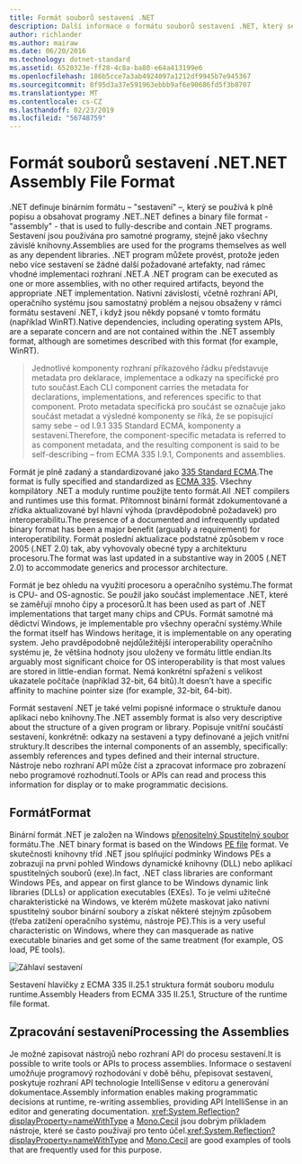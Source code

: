 ```yaml
---
title: Formát souborů sestavení .NET
description: Další informace o formátu souborů sestavení .NET, který se používá k popisu a obsahovat .NET aplikací a knihoven.
author: richlander
ms.author: mairaw
ms.date: 06/20/2016
ms.technology: dotnet-standard
ms.assetid: 6520323e-ff28-4c8a-ba80-e64a413199e6
ms.openlocfilehash: 186b5cce7a3ab4924097a1212df9945b7e945367
ms.sourcegitcommit: 8f95d3a37e591963ebbb9af6e90686fd5f3b8707
ms.translationtype: MT
ms.contentlocale: cs-CZ
ms.lasthandoff: 02/23/2019
ms.locfileid: "56748759"
---
```

# <a name="net-assembly-file-format"></a><span data-ttu-id="5382b-103">Formát souborů sestavení .NET</span><span class="sxs-lookup"><span data-stu-id="5382b-103">.NET Assembly File Format</span></span>

<span data-ttu-id="5382b-104">.NET definuje binárním formátu – "sestavení" –, který se používá k plně popisu a obsahovat programy .NET.</span><span class="sxs-lookup"><span data-stu-id="5382b-104">.NET defines a binary file format - "assembly" - that is used to fully-describe and contain .NET programs.</span></span> <span data-ttu-id="5382b-105">Sestavení jsou používána pro samotné programy, stejně jako všechny závislé knihovny.</span><span class="sxs-lookup"><span data-stu-id="5382b-105">Assemblies are used for the programs themselves as well as any dependent libraries.</span></span> <span data-ttu-id="5382b-106">.NET program můžete provést, protože jeden nebo více sestavení se žádné další požadované artefakty, nad rámec vhodné implementaci rozhraní .NET.</span><span class="sxs-lookup"><span data-stu-id="5382b-106">A .NET program can be executed as one or more assemblies, with no other required artifacts, beyond the appropriate .NET implementation.</span></span> <span data-ttu-id="5382b-107">Nativní závislostí, včetně rozhraní API, operačního systému jsou samostatný problém a nejsou obsaženy v rámci formátu sestavení .NET, i když jsou někdy popsané v tomto formátu (například WinRT).</span><span class="sxs-lookup"><span data-stu-id="5382b-107">Native dependencies, including operating system APIs, are a separate concern and are not contained within the .NET assembly format, although are sometimes described with this format (for example, WinRT).</span></span>

> <span data-ttu-id="5382b-108">Jednotlivé komponenty rozhraní příkazového řádku představuje metadata pro deklarace, implementace a odkazy na specifické pro tuto součást.</span><span class="sxs-lookup"><span data-stu-id="5382b-108">Each CLI component carries the metadata for declarations, implementations, and references specific to that component.</span></span> <span data-ttu-id="5382b-109">Proto metadata specifická pro součást se označuje jako součást metadat a výsledné komponenty se říká, že se popisující samy sebe – od I.9.1 335 Standard ECMA, komponenty a sestavení.</span><span class="sxs-lookup"><span data-stu-id="5382b-109">Therefore, the component-specific metadata is referred to as component metadata, and the resulting component is said to be self-describing – from ECMA 335 I.9.1, Components and assemblies.</span></span>

<span data-ttu-id="5382b-110">Formát je plně zadaný a standardizované jako [335 Standard ECMA](https://www.ecma-international.org/publications/standards/Ecma-335.htm).</span><span class="sxs-lookup"><span data-stu-id="5382b-110">The format is fully specified and standardized as [ECMA 335](https://www.ecma-international.org/publications/standards/Ecma-335.htm).</span></span> <span data-ttu-id="5382b-111">Všechny kompilátory .NET a moduly runtime použijte tento formát.</span><span class="sxs-lookup"><span data-stu-id="5382b-111">All .NET compilers and runtimes use this format.</span></span> <span data-ttu-id="5382b-112">Přítomnost binární formát zdokumentované a zřídka aktualizované byl hlavní výhoda (pravděpodobně požadavek) pro interoperabilitu.</span><span class="sxs-lookup"><span data-stu-id="5382b-112">The presence of a documented and infrequently updated binary format has been a major benefit (arguably a requirement) for interoperatibility.</span></span> <span data-ttu-id="5382b-113">Formát poslední aktualizace podstatné způsobem v roce 2005 (.NET 2.0) tak, aby vyhovovaly obecné typy a architekturu procesoru.</span><span class="sxs-lookup"><span data-stu-id="5382b-113">The format was last updated in a substantive way in 2005 (.NET 2.0) to accommodate generics and processor architecture.</span></span>

<span data-ttu-id="5382b-114">Formát je bez ohledu na využití procesoru a operačního systému.</span><span class="sxs-lookup"><span data-stu-id="5382b-114">The format is CPU- and OS-agnostic.</span></span> <span data-ttu-id="5382b-115">Se použil jako součást implementace .NET, které se zaměřují mnoho čipy a procesorů.</span><span class="sxs-lookup"><span data-stu-id="5382b-115">It has been used as part of .NET implementations that target many chips and CPUs.</span></span> <span data-ttu-id="5382b-116">Formát samotné má dědictví Windows, je implementable pro všechny operační systémy.</span><span class="sxs-lookup"><span data-stu-id="5382b-116">While the format itself has Windows heritage, it is implementable on any operating system.</span></span> <span data-ttu-id="5382b-117">Jeho pravděpodobně nejdůležitější interoperability operačního systému je, že většina hodnoty jsou uloženy ve formátu little endian.</span><span class="sxs-lookup"><span data-stu-id="5382b-117">Its arguably most significant choice for OS interoperability is that most values are stored in little-endian format.</span></span> <span data-ttu-id="5382b-118">Nemá konkrétní spřažení s velikost ukazatele počítače (například 32-bit, 64 bitů).</span><span class="sxs-lookup"><span data-stu-id="5382b-118">It doesn’t have a specific affinity to machine pointer size (for example, 32-bit, 64-bit).</span></span>

<span data-ttu-id="5382b-119">Formát sestavení .NET je také velmi popisné informace o struktuře danou aplikaci nebo knihovny.</span><span class="sxs-lookup"><span data-stu-id="5382b-119">The .NET assembly format is also very descriptive about the structure of a given program or library.</span></span> <span data-ttu-id="5382b-120">Popisuje vnitřní součástí sestavení, konkrétně: odkazy na sestavení a typy definované a jejich vnitřní struktury.</span><span class="sxs-lookup"><span data-stu-id="5382b-120">It describes the internal components of an assembly, specifically: assembly references and types defined and their internal structure.</span></span> <span data-ttu-id="5382b-121">Nástroje nebo rozhraní API může číst a zpracovat informace pro zobrazení nebo programové rozhodnutí.</span><span class="sxs-lookup"><span data-stu-id="5382b-121">Tools or APIs can read and process this information for display or to make programmatic decisions.</span></span>

## <a name="format"></a><span data-ttu-id="5382b-122">Formát</span><span class="sxs-lookup"><span data-stu-id="5382b-122">Format</span></span>

<span data-ttu-id="5382b-123">Binární formát .NET je založen na Windows [přenositelný Spustitelný soubor](https://en.wikipedia.org/wiki/Portable_Executable) formátu.</span><span class="sxs-lookup"><span data-stu-id="5382b-123">The .NET binary format is based on the Windows [PE file](https://en.wikipedia.org/wiki/Portable_Executable) format.</span></span> <span data-ttu-id="5382b-124">Ve skutečnosti knihovny tříd .NET jsou splňující podmínky Windows PEs a zobrazují na první pohled Windows dynamické knihovny (DLL) nebo aplikací spustitelných souborů (exe).</span><span class="sxs-lookup"><span data-stu-id="5382b-124">In fact, .NET class libraries are conformant Windows PEs, and appear on first glance to be Windows dynamic link libraries (DLLs) or application executables (EXEs).</span></span> <span data-ttu-id="5382b-125">To je velmi užitečné charakteristické na Windows, ve kterém můžete maskovat jako nativní spustitelný soubor binární soubory a získat některé stejným způsobem (třeba zatížení operačního systému, nástroje PE).</span><span class="sxs-lookup"><span data-stu-id="5382b-125">This is a very useful characteristic on Windows, where they can masquerade as native executable binaries and get some of the same treatment (for example, OS load, PE tools).</span></span>

![Záhlaví sestavení](../media/assembly-format/assembly-headers.png)

<span data-ttu-id="5382b-127">Sestavení hlavičky z ECMA 335 II.25.1 struktura formát souboru modulu runtime.</span><span class="sxs-lookup"><span data-stu-id="5382b-127">Assembly Headers from ECMA 335 II.25.1, Structure of the runtime file format.</span></span>

## <a name="processing-the-assemblies"></a><span data-ttu-id="5382b-128">Zpracování sestavení</span><span class="sxs-lookup"><span data-stu-id="5382b-128">Processing the Assemblies</span></span>

<span data-ttu-id="5382b-129">Je možné zapisovat nástrojů nebo rozhraní API do procesu sestavení.</span><span class="sxs-lookup"><span data-stu-id="5382b-129">It is possible to write tools or APIs to process assemblies.</span></span> <span data-ttu-id="5382b-130">Informace o sestavení umožňuje programový rozhodování v době běhu, přepisovat sestavení, poskytuje rozhraní API technologie IntelliSense v editoru a generování dokumentace.</span><span class="sxs-lookup"><span data-stu-id="5382b-130">Assembly information enables making programmatic decisions at runtime, re-writing assemblies, providing API IntelliSense in an editor and generating documentation.</span></span> <span data-ttu-id="5382b-131"><xref:System.Reflection?displayProperty=nameWithType> a [Mono.Cecil](https://www.mono-project.com/docs/tools+libraries/libraries/Mono.Cecil/) jsou dobrým příkladem nástroje, které se často používají pro tento účel.</span><span class="sxs-lookup"><span data-stu-id="5382b-131"><xref:System.Reflection?displayProperty=nameWithType> and [Mono.Cecil](https://www.mono-project.com/docs/tools+libraries/libraries/Mono.Cecil/) are good examples of tools that are frequently used for this purpose.</span></span>
